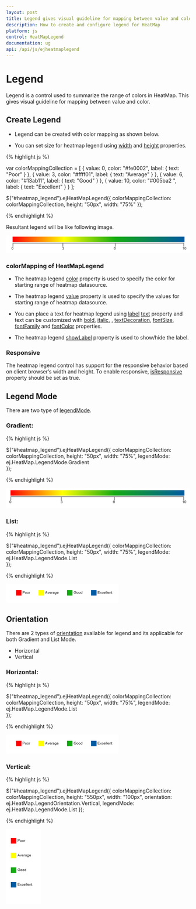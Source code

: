 ```yaml
---
layout: post
title: Legend gives visual guideline for mapping between value and color.
description: How to create and configure legend for HeatMap
platform: js
control: HeatMapLegend
documentation: ug
api: /api/js/ejheatmaplegend
---
```


# Legend

Legend is a control used to summarize the range of colors in HeatMap. This gives visual guideline for mapping between value and color.

## Create Legend

* Legend can be created with color mapping as shown below.

* You can set size for heatmap legend using [width](/api/js/ejheatmaplegend#members:width "width") and [height](/api/js/ejheatmaplegend#members:height "height") properties.

{% highlight js %}

var colorMappingCollection = [
    { value: 0, color: "#fe0002", label: { text: "Poor" } },
    { value: 3, color: "#ffff01", label: { text: "Average" } },
    { value: 6, color: "#13ab11", label: { text: "Good" } },
    { value: 10, color: "#005ba2 ", label: { text: "Excellent" } }
];

$("#heatmap_legend").ejHeatMapLegend({
    colorMappingCollection: colorMappingCollection,
    height: "50px",
    width: "75%"
});

{% endhighlight %}

Resultant legend will be like following image.

![](Legend_images/Legend_img1.png)

### colorMapping of HeatMapLegend

* The heatmap legend [color](/api/js/ejheatmaplegend#members:colormappingcollection-color "color") property is used to specify the color for starting range of heatmap datasource.

* The heatmap legend [value](/api/js/ejheatmaplegend#members:colormappingcollection-value "value") property is used to specify the values for starting range of heatmap datasource.

* You can place a text for heatmap legend using [label](/api/js/ejheatmaplegend#members:colormappingcollection-label "label") [text](/api/js/ejheatmaplegend#members:colormappingcollection-label-text "text") property and text can be customized with [bold](/api/js/ejheatmaplegend#members:colormappingcollection-label-bold "bold"), [italic](/api/js/ejheatmaplegend#members:colormappingcollection-label-italic "italic"), , [textDecoration](/api/js/ejheatmaplegend#members:colormappingcollection-label-textdecoration "textDecoration"), [fontSize](/api/js/ejheatmaplegend#members:colormappingcollection-label-fontsize "fontSize"), [fontFamily](/api/js/ejheatmaplegend#members:colormappingcollection-label-fontfamily "fontFamily") and [fontColor](/api/js/ejheatmaplegend#members:colormappingcollection-label-fontcolor "fontColor") properties.

* The heatmap legend [showLabel](/api/js/ejheatmaplegend#members:showlabel "showLabel") property is used to show/hide the label.

### Responsive

The heatmap legend control has support for the responsive behavior based on client browser’s width and height. To enable responsive, [isResponsive](/api/js/ejheatmaplegend#members:isresponsive "isResponsive") property should be set as true.
 
## Legend Mode

There are two type of [legendMode](/api/js/ejheatmap#members:legendmode "legendMode").

### Gradient:

{% highlight js %} 

$("#heatmap_legend").ejHeatMapLegend({
    colorMappingCollection: colorMappingCollection,
    height: "50px",
    width: "75%",
    legendMode: ej.HeatMap.LegendMode.Gradient   
});
        
{% endhighlight %}

![](Legend_images/Legend_img2.png)

### List:

{% highlight js %} 

$("#heatmap_legend").ejHeatMapLegend({
    colorMappingCollection: colorMappingCollection,
    height: "50px",
    width: "75%",
    legendMode: ej.HeatMap.LegendMode.List   
});
        
{% endhighlight %}

![](Legend_images/Legend_img3.png)

## Orientation

There are 2 types of [orientation](/api/js/ejheatmap#members:orientation "orientation") available for legend and its applicable for both Gradient and List Mode.

* Horizontal
* Vertical

### Horizontal:

{% highlight js %} 

$("#heatmap_legend").ejHeatMapLegend({
    colorMappingCollection: colorMappingCollection,
    height: "50px",
    width: "75%",
    legendMode: ej.HeatMap.LegendMode.List   
});
        
{% endhighlight %}

![](Legend_images/Legend_img3.png)

### Vertical:

{% highlight js %} 

$("#heatmap_legend").ejHeatMapLegend({
    colorMappingCollection: colorMappingCollection,
    height: "550px",
    width: "100px",
    orientation: ej.HeatMap.LegendOrientation.Vertical,
    legendMode: ej.HeatMap.LegendMode.List
});
        
{% endhighlight %}

![](Legend_images/Legend_img4.png)